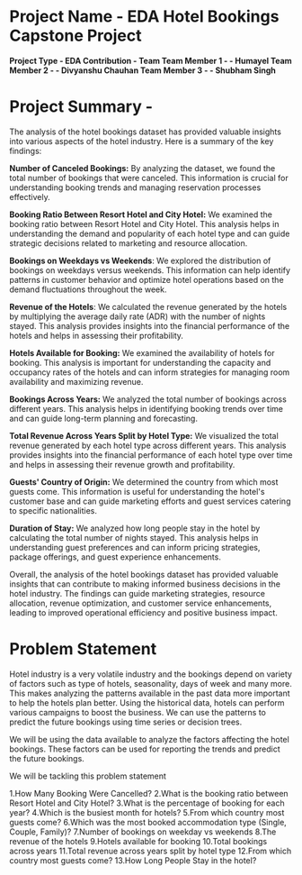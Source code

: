 # Project Name - EDA Hotel Bookings Capstone Project
**Project Type - EDA
  Contribution - Team
  Team Member 1 - - Humayel
  Team Member 2 - - Divyanshu Chauhan
  Team Member 3 - - Shubham Singh**
# Project Summary -
The analysis of the hotel bookings dataset has provided valuable insights into various aspects of the hotel industry. Here is a summary of the key findings:

**Number of Canceled Bookings:** By analyzing the dataset, we found the total number of bookings that were canceled. This information is crucial for understanding booking trends and managing reservation processes effectively.

**Booking Ratio Between Resort Hotel and City Hotel:** We examined the booking ratio between Resort Hotel and City Hotel. This analysis helps in understanding the demand and popularity of each hotel type and can guide strategic decisions related to marketing and resource allocation.

**Bookings on Weekdays vs Weekends**: We explored the distribution of bookings on weekdays versus weekends. This information can help identify patterns in customer behavior and optimize hotel operations based on the demand fluctuations throughout the week.

**Revenue of the Hotels**: We calculated the revenue generated by the hotels by multiplying the average daily rate (ADR) with the number of nights stayed. This analysis provides insights into the financial performance of the hotels and helps in assessing their profitability.

**Hotels Available for Booking:** We examined the availability of hotels for booking. This analysis is important for understanding the capacity and occupancy rates of the hotels and can inform strategies for managing room availability and maximizing revenue.

**Bookings Across Years:** We analyzed the total number of bookings across different years. This analysis helps in identifying booking trends over time and can guide long-term planning and forecasting.

**Total Revenue Across Years Split by Hotel Type:** We visualized the total revenue generated by each hotel type across different years. This analysis provides insights into the financial performance of each hotel type over time and helps in assessing their revenue growth and profitability.

**Guests' Country of Origin:** We determined the country from which most guests come. This information is useful for understanding the hotel's customer base and can guide marketing efforts and guest services catering to specific nationalities.

**Duration of Stay:** We analyzed how long people stay in the hotel by calculating the total number of nights stayed. This analysis helps in understanding guest preferences and can inform pricing strategies, package offerings, and guest experience enhancements.

Overall, the analysis of the hotel bookings dataset has provided valuable insights that can contribute to making informed business decisions in the hotel industry. The findings can guide marketing strategies, resource allocation, revenue optimization, and customer service enhancements, leading to improved operational efficiency and positive business impact.

# Problem Statement

Hotel industry is a very volatile industry and the bookings depend on variety of factors such as type of hotels, seasonality, days of week and many more. This makes analyzing the patterns available in the past data more important to help the hotels plan better. Using the historical data, hotels can perform various campaigns to boost the business. We can use the patterns to predict the future bookings using time series or decision trees.

We will be using the data available to analyze the factors affecting the hotel bookings. These factors can be used for reporting the trends and predict the future bookings.

We will be tackling this problem statement

1.How Many Booking Were Cancelled?
2.What is the booking ratio between Resort Hotel and City Hotel?
3.What is the percentage of booking for each year?
4.Which is the busiest month for hotels?
5.From which country most guests come?
6.Which was the most booked accommodation type (Single, Couple, Family)?
7.Number of bookings on weekday vs weekends
8.The revenue of the hotels
9.Hotels available for booking
10.Total bookings across years
11.Total revenue across years split by hotel type
12.From which country most guests come?
13.How Long People Stay in the hotel?
